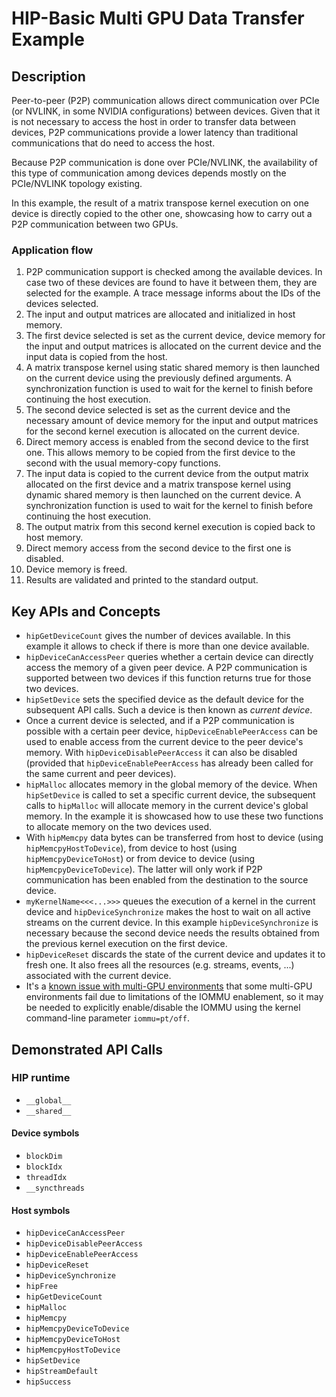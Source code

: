 # HIP-Basic Multi GPU Data Transfer Example

## Description

Peer-to-peer (P2P) communication allows direct communication over PCIe (or NVLINK, in some NVIDIA configurations) between devices. Given that it is not necessary to access the host in order to transfer data between devices, P2P communications provide a lower latency than traditional communications that do need to access the host.

Because P2P communication is done over PCIe/NVLINK, the availability of this type of communication among devices depends mostly on the PCIe/NVLINK topology existing.

In this example, the result of a matrix transpose kernel execution on one device is directly copied to the other one, showcasing how to carry out a P2P communication between two GPUs.

### Application flow

1. P2P communication support is checked among the available devices. In case two of these devices are found to have it between them, they are selected for the example. A trace message informs about the IDs of the devices selected.
2. The input and output matrices are allocated and initialized in host memory.
3. The first device selected is set as the current device, device memory for the input and output matrices is allocated on the current device and the input data is copied from the host.
4. A matrix transpose kernel using static shared memory is then launched on the current device using the previously defined arguments. A synchronization function is used to wait for the kernel to finish before continuing the host execution.
5. The second device selected is set as the current device and the necessary amount of device memory for the input and output matrices for the second kernel execution is allocated on the current device.
6. Direct memory access is enabled from the second device to the first one. This allows memory to be copied from the first device to the second with the usual memory-copy functions.
7. The input data is copied to the current device from the output matrix allocated on the first device and a matrix transpose kernel using dynamic shared memory is then launched on the current device. A synchronization function is used to wait for the kernel to finish before continuing the host execution.
8. The output matrix from this second kernel execution is copied back to host memory.
9. Direct memory access from the second device to the first one is disabled.
10. Device memory is freed.
11. Results are validated and printed to the standard output.

## Key APIs and Concepts

- `hipGetDeviceCount` gives the number of devices available. In this example it allows to check if there is more than one device available.
- `hipDeviceCanAccessPeer` queries whether a certain device can directly access the memory of a given peer device. A P2P communication is supported between two devices if this function returns true for those two devices.
- `hipSetDevice` sets the specified device as the default device for the subsequent API calls. Such a device is then known as _current device_.
- Once a current device is selected, and if a P2P communication is possible with a certain peer device, `hipDeviceEnablePeerAccess` can be used to enable access from the current device to the peer device's memory. With `hipDeviceDisablePeerAccess` it can also be disabled (provided that `hipDeviceEnablePeerAccess` has already been called for the same current and peer devices).
- `hipMalloc` allocates memory in the global memory of the device. When `hipSetDevice` is called to set a specific current device, the subsequent calls to `hipMalloc` will allocate memory in the current device's global memory. In the example it is showcased how to use these two functions to allocate memory on the two devices used.
- With `hipMemcpy` data bytes can be transferred from host to device (using `hipMemcpyHostToDevice`), from device to host (using `hipMemcpyDeviceToHost`) or from device to device (using `hipMemcpyDeviceToDevice`). The latter will only work if P2P communication has been enabled from the destination to the source device.
- `myKernelName<<<...>>>` queues the execution of a kernel in the current device and `hipDeviceSynchronize` makes the host to wait on all active streams on the current device. In this example `hipDeviceSynchronize` is necessary because the second device needs the results obtained from the previous kernel execution on the first device.
- `hipDeviceReset` discards the state of the current device and updates it to fresh one. It also frees all the resources (e.g. streams, events, ...) associated with the current device.
- It's a [known issue with multi-GPU environments](https://community.amd.com/t5/knowledge-base/iommu-advisory-for-multi-gpu-environments/ta-p/477468) that some multi-GPU environments fail due to limitations of the IOMMU enablement, so it may be needed to explicitly enable/disable the IOMMU using the kernel command-line parameter `iommu=pt/off`.

## Demonstrated API Calls

### HIP runtime

- `__global__`
- `__shared__`

#### Device symbols

- `blockDim`
- `blockIdx`
- `threadIdx`
- `__syncthreads`

#### Host symbols

- `hipDeviceCanAccessPeer`
- `hipDeviceDisablePeerAccess`
- `hipDeviceEnablePeerAccess`
- `hipDeviceReset`
- `hipDeviceSynchronize`
- `hipFree`
- `hipGetDeviceCount`
- `hipMalloc`
- `hipMemcpy`
- `hipMemcpyDeviceToDevice`
- `hipMemcpyDeviceToHost`
- `hipMemcpyHostToDevice`
- `hipSetDevice`
- `hipStreamDefault`
- `hipSuccess`

